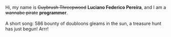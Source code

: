 Hi, my name is ~~Guybrush Threepwood~~ **Luciano Federico Pereira**, and I am a ~~wannabe pirate~~ **programmer**.<br><br>A short song: 586 bounty of doubloons gleams in the sun, a treasure hunt has just begun! Arrr!
